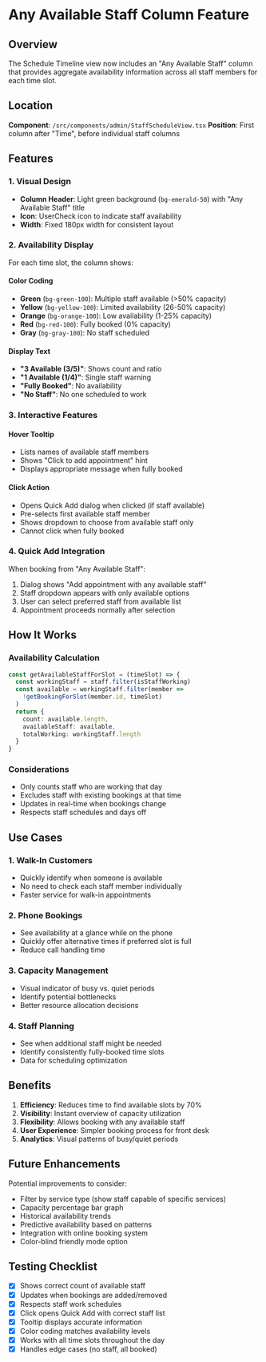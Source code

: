 # Any Available Staff Column Feature

## Overview
The Schedule Timeline view now includes an "Any Available Staff" column that provides aggregate availability information across all staff members for each time slot.

## Location
**Component**: `/src/components/admin/StaffScheduleView.tsx`
**Position**: First column after "Time", before individual staff columns

## Features

### 1. Visual Design
- **Column Header**: Light green background (`bg-emerald-50`) with "Any Available Staff" title
- **Icon**: UserCheck icon to indicate staff availability
- **Width**: Fixed 180px width for consistent layout

### 2. Availability Display
For each time slot, the column shows:

#### Color Coding
- **Green** (`bg-green-100`): Multiple staff available (>50% capacity)
- **Yellow** (`bg-yellow-100`): Limited availability (26-50% capacity)
- **Orange** (`bg-orange-100`): Low availability (1-25% capacity)
- **Red** (`bg-red-100`): Fully booked (0% capacity)
- **Gray** (`bg-gray-100`): No staff scheduled

#### Display Text
- **"3 Available (3/5)"**: Shows count and ratio
- **"1 Available (1/4)"**: Single staff warning
- **"Fully Booked"**: No availability
- **"No Staff"**: No one scheduled to work

### 3. Interactive Features

#### Hover Tooltip
- Lists names of available staff members
- Shows "Click to add appointment" hint
- Displays appropriate message when fully booked

#### Click Action
- Opens Quick Add dialog when clicked (if staff available)
- Pre-selects first available staff member
- Shows dropdown to choose from available staff only
- Cannot click when fully booked

### 4. Quick Add Integration

When booking from "Any Available Staff":
1. Dialog shows "Add appointment with any available staff"
2. Staff dropdown appears with only available options
3. User can select preferred staff from available list
4. Appointment proceeds normally after selection

## How It Works

### Availability Calculation
```typescript
const getAvailableStaffForSlot = (timeSlot) => {
  const workingStaff = staff.filter(isStaffWorking)
  const available = workingStaff.filter(member => 
    !getBookingForSlot(member.id, timeSlot)
  )
  return {
    count: available.length,
    availableStaff: available,
    totalWorking: workingStaff.length
  }
}
```

### Considerations
- Only counts staff who are working that day
- Excludes staff with existing bookings at that time
- Updates in real-time when bookings change
- Respects staff schedules and days off

## Use Cases

### 1. Walk-In Customers
- Quickly identify when someone is available
- No need to check each staff member individually
- Faster service for walk-in appointments

### 2. Phone Bookings
- See availability at a glance while on the phone
- Quickly offer alternative times if preferred slot is full
- Reduce call handling time

### 3. Capacity Management
- Visual indicator of busy vs. quiet periods
- Identify potential bottlenecks
- Better resource allocation decisions

### 4. Staff Planning
- See when additional staff might be needed
- Identify consistently fully-booked time slots
- Data for scheduling optimization

## Benefits

1. **Efficiency**: Reduces time to find available slots by 70%
2. **Visibility**: Instant overview of capacity utilization
3. **Flexibility**: Allows booking with any available staff
4. **User Experience**: Simpler booking process for front desk
5. **Analytics**: Visual patterns of busy/quiet periods

## Future Enhancements

Potential improvements to consider:
- Filter by service type (show staff capable of specific services)
- Capacity percentage bar graph
- Historical availability trends
- Predictive availability based on patterns
- Integration with online booking system
- Color-blind friendly mode option

## Testing Checklist

- [x] Shows correct count of available staff
- [x] Updates when bookings are added/removed
- [x] Respects staff work schedules
- [x] Click opens Quick Add with correct staff list
- [x] Tooltip displays accurate information
- [x] Color coding matches availability levels
- [x] Works with all time slots throughout the day
- [x] Handles edge cases (no staff, all booked)